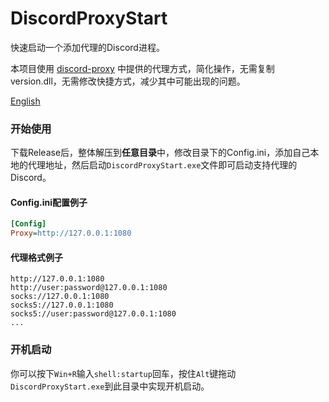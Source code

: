# DiscordProxyStart
快速启动一个添加代理的Discord进程。

本项目使用 [discord-proxy](https://github.com/aiqinxuancai/discord-proxy) 中提供的代理方式，简化操作，无需复制version.dll，无需修改快捷方式，减少其中可能出现的问题。

[English](README_EN.md)

### 开始使用
下载Release后，整体解压到**任意目录**中，修改目录下的Config.ini，添加自己本地的代理地址，然后启动`DiscordProxyStart.exe`文件即可启动支持代理的Discord。

#### Config.ini配置例子
```ini
[Config]
Proxy=http://127.0.0.1:1080
```

#### 代理格式例子
```
http://127.0.0.1:1080
http://user:password@127.0.0.1:1080
socks://127.0.0.1:1080
socks5://127.0.0.1:1080
socks5://user:password@127.0.0.1:1080
...
```

### 开机启动
你可以按下`Win+R`输入`shell:startup`回车，按住`Alt`键拖动`DiscordProxyStart.exe`到此目录中实现开机启动。
